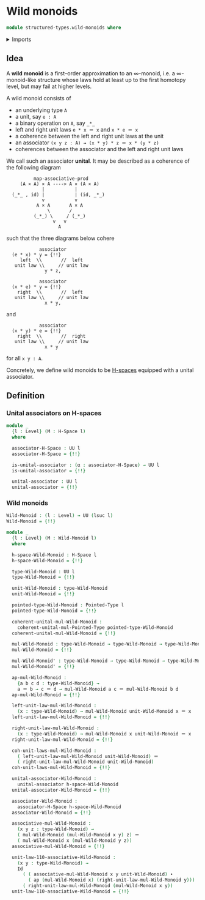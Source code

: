 # Wild monoids

```agda
module structured-types.wild-monoids where
```

<details><summary>Imports</summary>

```agda
open import foundation.action-on-identifications-functions
open import foundation.dependent-pair-types
open import foundation.identity-types
open import foundation.unit-type
open import foundation.universe-levels

open import structured-types.h-spaces
open import structured-types.pointed-types
```

</details>

## Idea

A **wild monoid** is a first–order approximation to an ∞-monoid, i.e. a
∞-monoid-like structure whose laws hold at least up to the first homotopy level,
but may fail at higher levels.

A wild monoid consists of

- an underlying type `A`
- a unit, say `e : A`
- a binary operation on `A`, say `_*_`
- left and right unit laws `e * x ＝ x` and `x * e ＝ x`
- a coherence between the left and right unit laws at the unit
- an associator `(x y z : A) → (x * y) * z ＝ x * (y * z)`
- coherences between the associator and the left and right unit laws

We call such an associator **unital**. It may be described as a coherence of the
following diagram

```text
          map-associative-prod
     (A × A) × A ----> A × (A × A)
             |           |
  (_*_ , id) |           | (id, _*_)
             v           v
           A × A       A × A
               \       /
          (_*_) \     / (_*_)
                 v   v
                   A
```

such that the three diagrams below cohere

```text
            associator
  (e * x) * y = {!!}
     left  \\       //  left
   unit law \\     // unit law
              y * z,
```

```text
            associator
  (x * e) * y = {!!}
    right  \\       //  left
   unit law \\     // unit law
              x * y,
```

and

```text
            associator
  (x * y) * e = {!!}
    right  \\       //  right
   unit law \\     // unit law
              x * y
```

for all `x y : A`.

Concretely, we define wild monoids to be
[H-spaces](structured-types.h-spaces.md) equipped with a unital associator.

## Definition

### Unital associators on H-spaces

```agda
module _
  {l : Level} (M : H-Space l)
  where

  associator-H-Space : UU l
  associator-H-Space = {!!}

  is-unital-associator : (α : associator-H-Space) → UU l
  is-unital-associator = {!!}

  unital-associator : UU l
  unital-associator = {!!}
```

### Wild monoids

```agda
Wild-Monoid : (l : Level) → UU (lsuc l)
Wild-Monoid = {!!}

module _
  {l : Level} (M : Wild-Monoid l)
  where

  h-space-Wild-Monoid : H-Space l
  h-space-Wild-Monoid = {!!}

  type-Wild-Monoid : UU l
  type-Wild-Monoid = {!!}

  unit-Wild-Monoid : type-Wild-Monoid
  unit-Wild-Monoid = {!!}

  pointed-type-Wild-Monoid : Pointed-Type l
  pointed-type-Wild-Monoid = {!!}

  coherent-unital-mul-Wild-Monoid :
    coherent-unital-mul-Pointed-Type pointed-type-Wild-Monoid
  coherent-unital-mul-Wild-Monoid = {!!}

  mul-Wild-Monoid : type-Wild-Monoid → type-Wild-Monoid → type-Wild-Monoid
  mul-Wild-Monoid = {!!}

  mul-Wild-Monoid' : type-Wild-Monoid → type-Wild-Monoid → type-Wild-Monoid
  mul-Wild-Monoid' = {!!}

  ap-mul-Wild-Monoid :
    {a b c d : type-Wild-Monoid} →
    a ＝ b → c ＝ d → mul-Wild-Monoid a c ＝ mul-Wild-Monoid b d
  ap-mul-Wild-Monoid = {!!}

  left-unit-law-mul-Wild-Monoid :
    (x : type-Wild-Monoid) → mul-Wild-Monoid unit-Wild-Monoid x ＝ x
  left-unit-law-mul-Wild-Monoid = {!!}

  right-unit-law-mul-Wild-Monoid :
    (x : type-Wild-Monoid) → mul-Wild-Monoid x unit-Wild-Monoid ＝ x
  right-unit-law-mul-Wild-Monoid = {!!}

  coh-unit-laws-mul-Wild-Monoid :
    ( left-unit-law-mul-Wild-Monoid unit-Wild-Monoid) ＝
    ( right-unit-law-mul-Wild-Monoid unit-Wild-Monoid)
  coh-unit-laws-mul-Wild-Monoid = {!!}

  unital-associator-Wild-Monoid :
    unital-associator h-space-Wild-Monoid
  unital-associator-Wild-Monoid = {!!}

  associator-Wild-Monoid :
    associator-H-Space h-space-Wild-Monoid
  associator-Wild-Monoid = {!!}

  associative-mul-Wild-Monoid :
    (x y z : type-Wild-Monoid) →
    ( mul-Wild-Monoid (mul-Wild-Monoid x y) z) ＝
    ( mul-Wild-Monoid x (mul-Wild-Monoid y z))
  associative-mul-Wild-Monoid = {!!}

  unit-law-110-associative-Wild-Monoid :
    (x y : type-Wild-Monoid) →
    Id
      ( ( associative-mul-Wild-Monoid x y unit-Wild-Monoid) ∙
        ( ap (mul-Wild-Monoid x) (right-unit-law-mul-Wild-Monoid y)))
      ( right-unit-law-mul-Wild-Monoid (mul-Wild-Monoid x y))
  unit-law-110-associative-Wild-Monoid = {!!}
```
